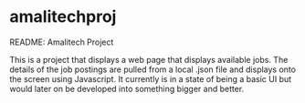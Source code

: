 # amalitechproj
README: Amalitech Project

This is a project that displays a web page that displays available jobs. 
The details of the job postings are pulled from a local .json file and displays onto the screen using Javascript.
It currently is in a state of being a basic UI but would later on be developed into something bigger and better.
